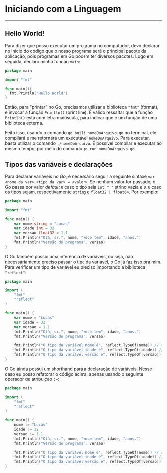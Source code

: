 # Iniciando com a Linguagem
---
## Hello World!

Para dizer que posso executar um programa no computador, devo declarar no início do código que o nosso programa será o principal pacote da aplicação, pois programas em Go podem ter diversos pacotes. Logo em seguida, declaro minha funcão `main`:

```go
package main

import "fmt"

func main(){
  fmt.Println("Hello World")
}
```

Então, para "printar" no Go, precisamos utilizar a biblioteca `"fmt"` (format), e invocar a função `Println()` (print line). É válido ressaltar que a função `Println()` está com letra maiúscula, para indicar que é um função de uma biblioteca externa.

Feito isso, usando o comando `go build nomeDoArquivo.go` no terminal, ele compilará e me retornará um executável `nomeDoArquivo`. Para executar, basta utilizar o comando `./nomeDoArquivo`. É possível compilar e executar ao mesmo tempo, por meio do comando `go run nomeDoArquivo.go`.

## Tipos das variáveis e declarações

Para declarar variáveis no _Go_, é necessário seguir a seguinte síntaxe `var <nome da var> <tipo da var> = <valor>`. Se nenhum valor for passado, o Go passa por valor _default_ `0` caso o tipo seja `int`, `" "` string vazia e `0.0` caso os tipos sejam, respectivamente `string` e `float32 | float64`. Por exemplo: 

```go
package main

import "fmt"

func main() {
  	var nome string = "Lucas"
	var idade int = 32
	var versao float32 = 1.1
	fmt.Println("Olá, sr.", nome, "voce tem", idade, "anos.")
	fmt.Println("Versão do programa", versao)
}
```
O Go também possui uma inferência de variáveis, ou seja, não necessáriamente preciso passar o tipo da variável, o Go já faz isso pra mim. Para verificar um tipo de variável eu preciso importando a biblioteca `"reflect"`: 

```go
package main

import (
	"fmt"
	"reflect"
)

func main() {
	var nome = "Lucas"
	var idade = 32
	var versao = 1.1
	fmt.Println("Olá, sr.", nome, "voce tem", idade, "anos.")
	fmt.Println("Versão do programa", versao)

	fmt.Println("O tipo da variável nome é", reflect.TypeOf(nome)) // string
	fmt.Println("O tipo da variável idade é", reflect.TypeOf(idade)) // int
	fmt.Println("O tipo da variável versão é", reflect.TypeOf(versao)) // float64
}
```
O Go ainda possui um shorthand para a declaração de variáveis. Nesse caso eu posso refatorar o código acima, apenas usando o seguinte operador de atribuição `:=`:

```go
package main

import (
	"fmt"
	"reflect"
)

func main() {
	nome := "Lucas"
	idade := 32
	versao := 1.1
	fmt.Println("Olá, sr.", nome, "voce tem", idade, "anos.")
	fmt.Println("Versão do programa", versao)

	fmt.Println("O tipo da variável nome é", reflect.TypeOf(nome)) // string
	fmt.Println("O tipo da variável idade é", reflect.TypeOf(idade)) // int
	fmt.Println("O tipo da variável versão é", reflect.TypeOf(versao)) // float64
}
```
